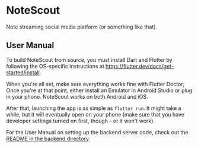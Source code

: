 # NoteScout
Note streaming social media platform (or something like that).

## User Manual
To build NoteScout from source, you must install Dart and Flutter by following
the OS-specific instructions at https://flutter.dev/docs/get-started/install.

When you're all set, make sure everything works fine with Flutter Doctor; Once
you're at that point, either install an Emulator in Android Studio or plug in
your phone.  NoteScout works on both Android and iOS.

After that, launching the app is as simple as `flutter run`.  It might take a
while, but it will eventually open on your phone (make sure that you have
developer settings turned on first, though - or it won't work).

For the User Manual on setting up the backend server code, check out the
[README in the backend directory](backend/README.md).
